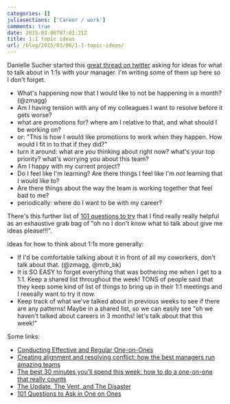 ```yaml
---
categories: []
juliasections: ['Career / work']
comments: true
date: 2015-03-06T07:01:21Z
title: 1:1 topic ideas
url: /blog/2015/03/06/1-1-topic-ideas/
---
```


Danielle Sucher started this [great thread on twitter](https://twitter.com/DanielleSucher/status/573132663336394753)
asking for ideas for what to talk about in 1:1s with your manager. I'm writing
some of them up here so I don't forget.

* What's happening now that I would like to not be happening in a month? (@zmagg)
* Am I having tension with any of my colleagues I want to resolve before it gets worse?
* what are promotions for? where am I relative to that, and what should I be working on?
* or: "This is how I would like promotions to work when they happen. How would I fit in to that if they did?" 
* turn it around: what are *you* thinking about right now? what's your top
priority? what's worrying you about this team?
* Am I happy with my current project?
* Do I feel like I'm learning? Are there things I feel like I'm *not* learning
that I would like to?
* Are there things about the way the team is working together that feel bad to me?
* periodically: where do I want to be with my career?

There's this further list of [101 questions to try](http://jasonevanish.com/2014/05/29/101-questions-to-ask-in-1-on-1s/) that I find really really helpful as an exhaustive grab bag of "oh no I don't know what to talk about give me ideas please!!!".

<!--more-->

ideas for how to think about 1:1s more generally:

* If I'd be comfortable talking about it in front of all my coworkers, don't
talk about that. (@zmagg, @mrb_bk)
* It is SO EASY to forget everything that was bothering me when I get to a 1:1.
Keep a shared list throughout the week! TONS of people said that they keep some
kind of list of things to bring up in their 1:1 meetings and I reeeally want to
try it now.
* Keep track of what we've talked about in previous weeks to see if there are
any patterns! Maybe in a shared list, so we can easily see "oh we haven't
talked about careers in 3 months! let's talk about that this week!"

Some links:

* [Conducting Effective and Regular One-on-Ones](http://moz.com/blog/conducting-effective-and-regular-oneonones)
* [Creating alignment and resolving conflict: how the best managers run amazing teams](https://popforms.com/alignment-and-conflict/)
* [The best 30 minutes you’ll spend this week: how to do a one-on-one that really counts](https://popforms.com/30-minutes-one-on-one/)
* [The Update, The Vent, and The Disaster](http://randsinrepose.com/archives/the-update-the-vent-and-the-disaster/)
* [101 Questions to Ask in One on Ones](http://jasonevanish.com/2014/05/29/101-questions-to-ask-in-1-on-1s/)
